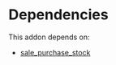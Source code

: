 # Dependencies

This addon depends on:

- [sale_purchase_stock](../../../../../oca-ocb-warehouse/odoo-bringout-oca-ocb-sale_purchase_stock)
